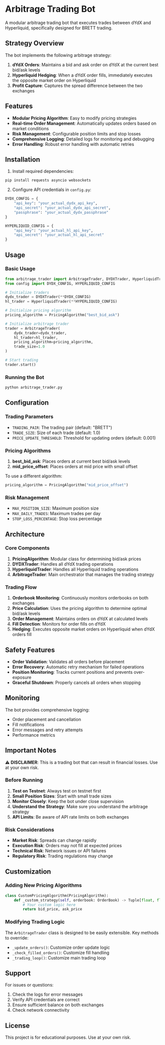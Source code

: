 # Arbitrage Trading Bot

A modular arbitrage trading bot that executes trades between dYdX and Hyperliquid, specifically designed for BRETT trading.

## Strategy Overview

The bot implements the following arbitrage strategy:

1. **dYdX Orders**: Maintains a bid and ask order on dYdX at the current best bid/ask levels
2. **Hyperliquid Hedging**: When a dYdX order fills, immediately executes the opposite market order on Hyperliquid
3. **Profit Capture**: Captures the spread difference between the two exchanges

## Features

- **Modular Pricing Algorithm**: Easy to modify pricing strategies
- **Real-time Order Management**: Automatically updates orders based on market conditions
- **Risk Management**: Configurable position limits and stop losses
- **Comprehensive Logging**: Detailed logs for monitoring and debugging
- **Error Handling**: Robust error handling with automatic retries

## Installation

1. Install required dependencies:
```bash
pip install requests asyncio websockets
```

2. Configure API credentials in `config.py`:
```python
DYDX_CONFIG = {
    "api_key": "your_actual_dydx_api_key",
    "api_secret": "your_actual_dydx_api_secret", 
    "passphrase": "your_actual_dydx_passphrase"
}

HYPERLIQUID_CONFIG = {
    "api_key": "your_actual_hl_api_key",
    "api_secret": "your_actual_hl_api_secret"
}
```

## Usage

### Basic Usage

```python
from arbitrage_trader import ArbitrageTrader, DYDXTrader, HyperliquidTrader, PricingAlgorithm
from config import DYDX_CONFIG, HYPERLIQUID_CONFIG

# Initialize traders
dydx_trader = DYDXTrader(**DYDX_CONFIG)
hl_trader = HyperliquidTrader(**HYPERLIQUID_CONFIG)

# Initialize pricing algorithm
pricing_algorithm = PricingAlgorithm("best_bid_ask")

# Initialize arbitrage trader
trader = ArbitrageTrader(
    dydx_trader=dydx_trader,
    hl_trader=hl_trader,
    pricing_algorithm=pricing_algorithm,
    trade_size=1.0
)

# Start trading
trader.start()
```

### Running the Bot

```bash
python arbitrage_trader.py
```

## Configuration

### Trading Parameters

- `TRADING_PAIR`: The trading pair (default: "BRETT")
- `TRADE_SIZE`: Size of each trade (default: 1.0)
- `PRICE_UPDATE_THRESHOLD`: Threshold for updating orders (default: 0.001)

### Pricing Algorithms

1. **best_bid_ask**: Places orders at current best bid/ask levels
2. **mid_price_offset**: Places orders at mid price with small offset

To use a different algorithm:

```python
pricing_algorithm = PricingAlgorithm("mid_price_offset")
```

### Risk Management

- `MAX_POSITION_SIZE`: Maximum position size
- `MAX_DAILY_TRADES`: Maximum trades per day
- `STOP_LOSS_PERCENTAGE`: Stop loss percentage

## Architecture

### Core Components

1. **PricingAlgorithm**: Modular class for determining bid/ask prices
2. **DYDXTrader**: Handles all dYdX trading operations
3. **HyperliquidTrader**: Handles all Hyperliquid trading operations
4. **ArbitrageTrader**: Main orchestrator that manages the trading strategy

### Trading Flow

1. **Orderbook Monitoring**: Continuously monitors orderbooks on both exchanges
2. **Price Calculation**: Uses the pricing algorithm to determine optimal bid/ask levels
3. **Order Management**: Maintains orders on dYdX at calculated levels
4. **Fill Detection**: Monitors for order fills on dYdX
5. **Hedging**: Executes opposite market orders on Hyperliquid when dYdX orders fill

## Safety Features

- **Order Validation**: Validates all orders before placement
- **Error Recovery**: Automatic retry mechanism for failed operations
- **Position Monitoring**: Tracks current positions and prevents over-exposure
- **Graceful Shutdown**: Properly cancels all orders when stopping

## Monitoring

The bot provides comprehensive logging:

- Order placement and cancellation
- Fill notifications
- Error messages and retry attempts
- Performance metrics

## Important Notes

⚠️ **DISCLAIMER**: This is a trading bot that can result in financial losses. Use at your own risk.

### Before Running

1. **Test on Testnet**: Always test on testnet first
2. **Small Position Sizes**: Start with small trade sizes
3. **Monitor Closely**: Keep the bot under close supervision
4. **Understand the Strategy**: Make sure you understand the arbitrage strategy
5. **API Limits**: Be aware of API rate limits on both exchanges

### Risk Considerations

- **Market Risk**: Spreads can change rapidly
- **Execution Risk**: Orders may not fill at expected prices
- **Technical Risk**: Network issues or API failures
- **Regulatory Risk**: Trading regulations may change

## Customization

### Adding New Pricing Algorithms

```python
class CustomPricingAlgorithm(PricingAlgorithm):
    def _custom_strategy(self, orderbook: OrderBook) -> Tuple[float, float]:
        # Your custom logic here
        return bid_price, ask_price
```

### Modifying Trading Logic

The `ArbitrageTrader` class is designed to be easily extensible. Key methods to override:

- `_update_orders()`: Customize order update logic
- `_check_filled_orders()`: Customize fill handling
- `_trading_loop()`: Customize main trading loop

## Support

For issues or questions:
1. Check the logs for error messages
2. Verify API credentials are correct
3. Ensure sufficient balance on both exchanges
4. Check network connectivity

## License

This project is for educational purposes. Use at your own risk. 